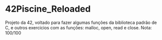 # 42Piscine_Reloaded
Projeto da 42, voltado para fazer algumas funções da biblioteca padrão de C, e outros exercicios com as funções: 
malloc, open, read e close.
  Nota: 100/100
